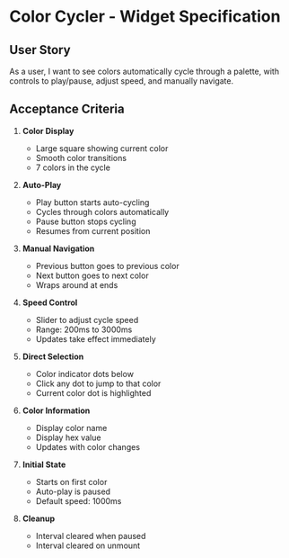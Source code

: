 # Color Cycler - Widget Specification

## User Story

As a user, I want to see colors automatically cycle through a palette, with controls to play/pause, adjust speed, and manually navigate.

## Acceptance Criteria

1. **Color Display**
   - Large square showing current color
   - Smooth color transitions
   - 7 colors in the cycle

2. **Auto-Play**
   - Play button starts auto-cycling
   - Cycles through colors automatically
   - Pause button stops cycling
   - Resumes from current position

3. **Manual Navigation**
   - Previous button goes to previous color
   - Next button goes to next color
   - Wraps around at ends

4. **Speed Control**
   - Slider to adjust cycle speed
   - Range: 200ms to 3000ms
   - Updates take effect immediately

5. **Direct Selection**
   - Color indicator dots below
   - Click any dot to jump to that color
   - Current color dot is highlighted

6. **Color Information**
   - Display color name
   - Display hex value
   - Updates with color changes

7. **Initial State**
   - Starts on first color
   - Auto-play is paused
   - Default speed: 1000ms

8. **Cleanup**
   - Interval cleared when paused
   - Interval cleared on unmount
